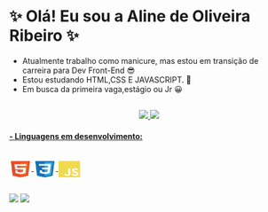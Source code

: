 <h1>✨ Olá! Eu sou a Aline de Oliveira Ribeiro ✨</h1>

-  Atualmente trabalho como manicure, mas estou em transição de carreira para Dev Front-End 😎
-  Estou estudando HTML,CSS E JAVASCRIPT. 💙
-  Em busca da primeira vaga,estágio ou Jr 😀

##
<div align="center">
  <a href="https://github.com/Alinneor">
  <img height="180em" src="https://github-readme-stats.vercel.app/api?username=Alinneor&show_icons=true&theme=aura_dark&include_all_commits=true&count_private=true"/>
  <img height="180em" src="https://github-readme-stats.vercel.app/api/top-langs/?username=Alinneor&layout=compact&langs_count=7&theme=aura_dark"/>
</div>

<h4> - Linguagens em desenvolvimento: </h4>
  <div style="display: inline_block"><br>
  <img align="center" alt="Rafa-HTML" height="30" width="40" src="https://raw.githubusercontent.com/devicons/devicon/master/icons/html5/html5-original.svg">
  <img align="center" alt="Rafa-CSS" height="30" width="40" src="https://raw.githubusercontent.com/devicons/devicon/master/icons/css3/css3-original.svg">
  <img align="center" alt="Rafa-Js" height="30" width="40" src="https://raw.githubusercontent.com/devicons/devicon/master/icons/javascript/javascript-plain.svg">
  </div>
  
  ##
  
  <div>
   <a href = "mailto:alinneoribeiro@gmail.com"><img src="https://img.shields.io/badge/Gmail-D14836?style=for-the-badge&logo=gmail&logoColor=white" target="_blank"></a>
  <a href="https://www.linkedin.com/in/aline-oliveria-3a31049b/" target="_blank"><img src="https://img.shields.io/badge/-LinkedIn-%230077B5?style=for-the-badge&logo=linkedin&logoColor=white" target="_blank"></a> 
  </div>
